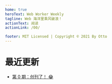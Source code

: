 ```yaml
---
home: true
heroText: Web Worker Weekly
tagline: Web 海洋里乘风破浪！
actionText: 阅读
actionLink: /00/

footer: MIT Licensed | Copyright © 2021 By Otto
---
```


# 最近更新

- [第 0 期：创刊了！ 😂](/weekly/00/)
